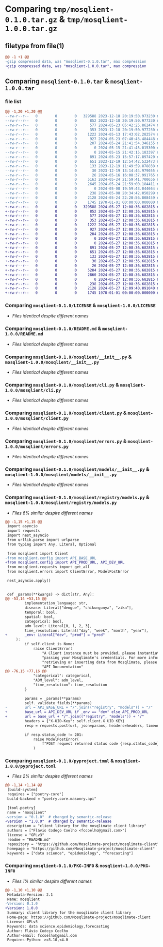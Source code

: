 # Comparing `tmp/mosqlient-0.1.0.tar.gz` & `tmp/mosqlient-1.0.0.tar.gz`

## filetype from file(1)

```diff
@@ -1 +1 @@
-gzip compressed data, was "mosqlient-0.1.0.tar", max compression
+gzip compressed data, was "mosqlient-1.0.0.tar", max compression
```

## Comparing `mosqlient-0.1.0.tar` & `mosqlient-1.0.0.tar`

### file list

```diff
@@ -1,20 +1,20 @@
--rw-r--r--   0        0        0   329588 2023-12-18 20:19:50.973230 mosqlient-0.1.0/LICENSE
--rw-r--r--   0        0        0      852 2023-12-18 20:19:50.977230 mosqlient-0.1.0/README.md
--rw-r--r--   0        0        0      577 2024-05-23 05:42:25.862474 mosqlient-0.1.0/mosqlient/__init__.py
--rw-r--r--   0        0        0      353 2023-12-18 20:19:50.977230 mosqlient-0.1.0/mosqlient/__main__.py
--rw-r--r--   0        0        0     1222 2024-05-13 17:43:02.282574 mosqlient-0.1.0/mosqlient/cli.py
--rw-r--r--   0        0        0      927 2024-05-23 07:40:43.484448 mosqlient-0.1.0/mosqlient/client.py
--rw-r--r--   0        0        0      207 2024-05-24 21:41:54.346155 mosqlient-0.1.0/mosqlient/config.py
--rw-r--r--   0        0        0        0 2024-05-15 21:41:45.015300 mosqlient-0.1.0/mosqlient/datastore/__init__.py
--rw-r--r--   0        0        0        0 2024-05-15 21:42:15.183397 mosqlient-0.1.0/mosqlient/datastore/predictions.py
--rw-r--r--   0        0        0      891 2024-05-23 15:57:17.897420 mosqlient-0.1.0/mosqlient/errors.py
--rw-r--r--   0        0        0      651 2023-12-19 12:54:42.532473 mosqlient-0.1.0/mosqlient/models/__init__.py
--rw-r--r--   0        0        0      133 2023-12-19 11:49:59.878838 mosqlient-0.1.0/mosqlient/models/temporal.py
--rw-r--r--   0        0        0       30 2023-12-19 13:14:44.979055 mosqlient-0.1.0/mosqlient/predictions/__init__.py
--rw-r--r--   0        0        0       26 2024-05-16 16:08:37.991765 mosqlient-0.1.0/mosqlient/registry/__init__.py
--rw-r--r--   0        0        0     5163 2024-05-24 21:59:41.700656 mosqlient-0.1.0/mosqlient/registry/models.py
--rw-r--r--   0        0        0     2645 2024-05-24 21:59:00.184411 mosqlient-0.1.0/mosqlient/requests.py
--rw-r--r--   0        0        0        0 2024-05-08 19:59:43.044664 mosqlient-0.1.0/mosqlient/tests/__init__.py
--rw-r--r--   0        0        0      238 2024-05-08 20:34:42.050299 mosqlient-0.1.0/mosqlient/utils/validate.py
--rw-r--r--   0        0        0     2128 2024-05-24 22:20:56.808459 mosqlient-0.1.0/pyproject.toml
--rw-r--r--   0        0        0     1745 1970-01-01 00:00:00.000000 mosqlient-0.1.0/PKG-INFO
+-rw-r--r--   0        0        0   329588 2024-05-27 12:08:36.682815 mosqlient-1.0.0/LICENSE
+-rw-r--r--   0        0        0      852 2024-05-27 12:08:36.682815 mosqlient-1.0.0/README.md
+-rw-r--r--   0        0        0      577 2024-05-27 12:08:36.682815 mosqlient-1.0.0/mosqlient/__init__.py
+-rw-r--r--   0        0        0      353 2024-05-27 12:08:36.682815 mosqlient-1.0.0/mosqlient/__main__.py
+-rw-r--r--   0        0        0     1222 2024-05-27 12:08:36.682815 mosqlient-1.0.0/mosqlient/cli.py
+-rw-r--r--   0        0        0      927 2024-05-27 12:08:36.682815 mosqlient-1.0.0/mosqlient/client.py
+-rw-r--r--   0        0        0      204 2024-05-27 12:08:36.682815 mosqlient-1.0.0/mosqlient/config.py
+-rw-r--r--   0        0        0        0 2024-05-27 12:08:36.682815 mosqlient-1.0.0/mosqlient/datastore/__init__.py
+-rw-r--r--   0        0        0        0 2024-05-27 12:08:36.682815 mosqlient-1.0.0/mosqlient/datastore/predictions.py
+-rw-r--r--   0        0        0      891 2024-05-27 12:08:36.682815 mosqlient-1.0.0/mosqlient/errors.py
+-rw-r--r--   0        0        0      651 2024-05-27 12:08:36.682815 mosqlient-1.0.0/mosqlient/models/__init__.py
+-rw-r--r--   0        0        0      133 2024-05-27 12:08:36.682815 mosqlient-1.0.0/mosqlient/models/temporal.py
+-rw-r--r--   0        0        0       30 2024-05-27 12:08:36.682815 mosqlient-1.0.0/mosqlient/predictions/__init__.py
+-rw-r--r--   0        0        0       26 2024-05-27 12:08:36.682815 mosqlient-1.0.0/mosqlient/registry/__init__.py
+-rw-r--r--   0        0        0     5284 2024-05-27 12:08:36.682815 mosqlient-1.0.0/mosqlient/registry/models.py
+-rw-r--r--   0        0        0     2860 2024-05-27 12:08:36.682815 mosqlient-1.0.0/mosqlient/requests.py
+-rw-r--r--   0        0        0        0 2024-05-27 12:08:36.682815 mosqlient-1.0.0/mosqlient/tests/__init__.py
+-rw-r--r--   0        0        0      238 2024-05-27 12:08:36.682815 mosqlient-1.0.0/mosqlient/utils/validate.py
+-rw-r--r--   0        0        0     2128 2024-05-27 12:09:40.891040 mosqlient-1.0.0/pyproject.toml
+-rw-r--r--   0        0        0     1745 1970-01-01 00:00:00.000000 mosqlient-1.0.0/PKG-INFO
```

### Comparing `mosqlient-0.1.0/LICENSE` & `mosqlient-1.0.0/LICENSE`

 * *Files identical despite different names*

### Comparing `mosqlient-0.1.0/README.md` & `mosqlient-1.0.0/README.md`

 * *Files identical despite different names*

### Comparing `mosqlient-0.1.0/mosqlient/__init__.py` & `mosqlient-1.0.0/mosqlient/__init__.py`

 * *Files identical despite different names*

### Comparing `mosqlient-0.1.0/mosqlient/cli.py` & `mosqlient-1.0.0/mosqlient/cli.py`

 * *Files identical despite different names*

### Comparing `mosqlient-0.1.0/mosqlient/client.py` & `mosqlient-1.0.0/mosqlient/client.py`

 * *Files identical despite different names*

### Comparing `mosqlient-0.1.0/mosqlient/errors.py` & `mosqlient-1.0.0/mosqlient/errors.py`

 * *Files identical despite different names*

### Comparing `mosqlient-0.1.0/mosqlient/models/__init__.py` & `mosqlient-1.0.0/mosqlient/models/__init__.py`

 * *Files identical despite different names*

### Comparing `mosqlient-0.1.0/mosqlient/registry/models.py` & `mosqlient-1.0.0/mosqlient/registry/models.py`

 * *Files 6% similar despite different names*

```diff
@@ -1,15 +1,15 @@
 import asyncio
 import requests
 import nest_asyncio
 from urllib.parse import urlparse
 from typing import Any, Literal, Optional
 
 from mosqlient import Client
-from mosqlient.config import API_BASE_URL
+from mosqlient.config import API_PROD_URL, API_DEV_URL
 from mosqlient.requests import get_all
 from mosqlient.errors import ClientError, ModelPostError
 
 nest_asyncio.apply()
 
 
 def _params(**kwargs) -> dict[str, Any]:
@@ -53,14 +53,15 @@
         implementation_language: str,
         disease: Literal["dengue", "chikungunya", "zika"],
         temporal: bool,
         spatial: bool,
         categorical: bool,
         adm_level: Literal[0, 1, 2, 3],
         time_resolution: Literal["day", "week", "month", "year"],
+        _env: Literal["dev", "prod"] = "prod"
     ):
         if self.client is None:
             raise ClientError(
                 "A Client instance must be provided, please instantiate Model "
                 "passing your Mosqlimate's credentials. For more infor about "
                 "retrieving or inserting data from Mosqlimate, please see the "
                 "API Documentation"
@@ -76,15 +77,16 @@
             "categorical": categorical,
             "ADM_level": adm_level,
             "time_resolution": time_resolution
         }
 
         params = _params(**params)
         self._validate_fields(**params)
-        url = API_BASE_URL + "/".join(("registry", "models")) + "/"
+        base_url = API_DEV_URL if _env == "dev" else API_PROD_URL
+        url = base_url + "/".join(("registry", "models")) + "/"
         headers = {"X-UID-Key": self.client.X_UID_KEY}
         resp = requests.post(url, json=params, headers=headers, timeout=60)
 
         if resp.status_code != 201:
             raise ModelPostError(
                 f"POST request returned status code {resp.status_code}"
             )
```

### Comparing `mosqlient-0.1.0/pyproject.toml` & `mosqlient-1.0.0/pyproject.toml`

 * *Files 2% similar despite different names*

```diff
@@ -1,14 +1,14 @@
 [build-system]
 requires = ["poetry-core"]
 build-backend = "poetry.core.masonry.api"
 
 [tool.poetry]
 name = "mosqlient"
-version = "0.1.0"  # changed by semantic-release
+version = "1.0.0"  # changed by semantic-release
 description = "client library for the mosqlimate client library"
 authors = ["Flávio Codeço Coelho <fccoelho@gmail.com>"]
 license = "GPLv3"
 readme = "README.md"
 repository = "https://github.com/Mosqlimate-project/mosqlimate-client"
 homepage = "https://github.com/Mosqlimate-project/mosqlimate-client"
 keywords = ["data science", "epidemiology", "forecasting"]
```

### Comparing `mosqlient-0.1.0/PKG-INFO` & `mosqlient-1.0.0/PKG-INFO`

 * *Files 1% similar despite different names*

```diff
@@ -1,10 +1,10 @@
 Metadata-Version: 2.1
 Name: mosqlient
-Version: 0.1.0
+Version: 1.0.0
 Summary: client library for the mosqlimate client library
 Home-page: https://github.com/Mosqlimate-project/mosqlimate-client
 License: GPLv3
 Keywords: data science,epidemiology,forecasting
 Author: Flávio Codeço Coelho
 Author-email: fccoelho@gmail.com
 Requires-Python: >=3.10,<4.0
```

